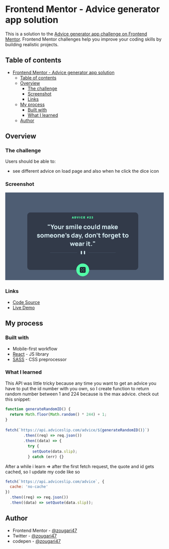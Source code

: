 # Frontend Mentor - Advice generator app solution

This is a solution to the [Advice generator app challenge on Frontend Mentor](https://www.frontendmentor.io/challenges/advice-generator-app-QdUG-13db). Frontend Mentor challenges help you improve your coding skills by building realistic projects.

## Table of contents

- [Frontend Mentor - Advice generator app solution](#frontend-mentor---advice-generator-app-solution)
  - [Table of contents](#table-of-contents)
  - [Overview](#overview)
    - [The challenge](#the-challenge)
    - [Screenshot](#screenshot)
    - [Links](#links)
  - [My process](#my-process)
    - [Built with](#built-with)
    - [What I learned](#what-i-learned)
  - [Author](#author)

## Overview

### The challenge

Users should be able to:

- see different advice on load page and also when he click the dice icon

### Screenshot

![](./src/img/screenshot.png)

### Links

- [Code Source](https://github.com/zougari47/advice-generator)
- [Live Demo](https://generate-advice.netlify.app/)

## My process

### Built with

- Mobile-first workflow
- [React](https://reactjs.org/) - JS library
- [SASS](https://sass-lang.com//) - CSS preprocessor

### What I learned

This API was little tricky because any time you want to get an advice you have to put the id number with you own, so I create function to return random number between 1 and 224 because is the max advice.
check out this snippet:

```js
function generateRandomID() {
  return Math.floor(Math.random() * 244) + 1;
}

fetch(`https://api.adviceslip.com/advice/${generateRandomID()}`)
        .then((req) => req.json())
        .then((data) => {
          try {
            setQuote(data.slip);
          } catch (err) {}
```

After a while i learn => after the first fetch request, the quote and id gets cached, so I update my code like so

```js
fetch(`https://api.adviceslip.com/advice`, {
  cache: 'no-cache'
})
  .then((req) => req.json())
  .then((data) => setQuote(data.slip));
```

## Author

- Frontend Mentor - [@zougari47](https://www.frontendmentor.io/profile/zougari47)
- Twitter - [@zougari47](https://www.twitter.com/zougari47)
- codepen - [@zougari47](https://codepen.io/zougari47)
